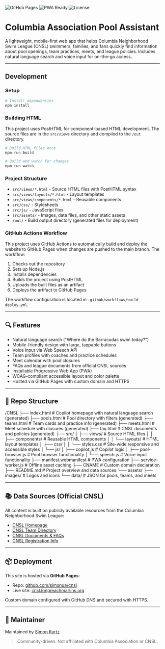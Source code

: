 ![GitHub Pages](https://img.shields.io/badge/hosted%20on-GitHub%20Pages-121013?logo=github&logoColor=white&style=flat-square)
![PWA Ready](https://img.shields.io/badge/PWA-ready-0abf53?logo=googlechrome&logoColor=white&style=flat-square)
![License](https://img.shields.io/badge/license-MIT-blue.svg?style=flat-square)


# Columbia Association Pool Assistant

A lightweight, mobile-first web app that helps Columbia Neighborhood Swim League (CNSL) swimmers, families, and fans quickly find information about pool openings, team practices, meets, and league policies. Includes natural language search and voice input for on-the-go access.

---

## Development

### Setup

```bash
# Install dependencies
npm install
```

### Building HTML

This project uses PostHTML for component-based HTML development. The source files are in the `src/views` directory and compiled to the `/out` directory.

```bash
# Build HTML files once
npm run build

# Build and watch for changes
npm run watch
```

### Project Structure

- `src/views/*.html` - Source HTML files with PostHTML syntax
- `src/views/layouts/*.html` - Layout templates 
- `src/views/components/*.html` - Reusable components
- `src/css/` - Stylesheets
- `src/js/` - JavaScript files
- `src/assets/` - Images, data files, and other static assets
- `/out/` - Build output directory (generated files for deployment)

### GitHub Actions Workflow

This project uses GitHub Actions to automatically build and deploy the website to GitHub Pages when changes are pushed to the main branch. The workflow:

1. Checks out the repository
2. Sets up Node.js
3. Installs dependencies
4. Builds the project using PostHTML
5. Uploads the built files as an artifact
6. Deploys the artifact to GitHub Pages

The workflow configuration is located in `.github/workflows/build-deploy.yml`.

---

## 🔍 Features

- Natural language search ("Where do the Barracudas swim today?")
- Mobile-friendly design with large, tappable buttons
- Voice input via Web Speech API
- Team profiles with coaches and practice schedules
- Meet calendar with pool closures
- FAQs and league documents from official CNSL sources
- Installable Progressive Web App (PWA)
- WCAG-compliant accessible layout and color palette
- Hosted via GitHub Pages with custom domain and HTTPS

---

## 🧱 Repo Structure

/CNSL
├── index.html                 # Copilot homepage with natural language search (generated)
├── pools.html                 # Pool directory with filters (generated)
├── teams.html                 # Team cards and practice info (generated)
├── meets.html                 # Meet schedule with closures (generated)
├── faq.html                   # CNSL documents and policies (generated)
├── src/
│   ├── views/                 # Source HTML files
│   │   ├── components/        # Reusable HTML components
│   │   └── layouts/           # HTML layout templates
│   ├── css/
│   │   └── styles.css         # Site-wide responsive and accessible styles
│   └── js/
│       ├── copilot.js         # Copilot logic
│       ├── pool-browser.js    # Pool browser functionality
│       └── speech.js          # Voice input functionality
├── manifest.webmanifest       # PWA configuration
├── service-worker.js          # Offline asset caching
├── CNAME                      # Custom domain declaration
├── README.md                  # Project overview and data sources
└── assets/
    ├── images/                # Logos and icons
    └── data/                  # JSON for pools, teams, and meets

---

## 📚 Data Sources (Official CNSL)

All content is built on publicly available resources from the Columbia Neighborhood Swim League:

- [CNSL Homepage](https://www.gomotionapp.com/team/reccnsl/page/home)
- [CNSL Team Directory](https://www.gomotionapp.com/team/reccnsl/page/teams)
- [CNSL Documents & FAQs](https://www.gomotionapp.com/team/reccnsl/page/documentsfaq)
- [CNSL Registration Info](https://www.gomotionapp.com/team/reccnsl/page/registration)

---

## 📦 Deployment

This site is hosted via **GitHub Pages**:

- Repo: [github.com/simonua/cnsl](https://github.com/simonua/cnsl)
- Live site: [cnsl.longreachmarlins.org](https://cnsl.longreachmarlins.org)

Custom domain configured with GitHub DNS and secured with HTTPS.

---

## 👤 Maintainer

Maintained by [Simon Kurtz](mailto:simonkurtz@gmail.com?cnsl)

> Community-driven. Not affiliated with Columbia Association or CNSL.

